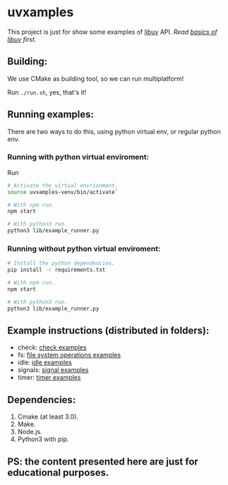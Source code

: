 # uvxamples

This project is just for show some examples of [libuv](http://libuv.org/) API.
_Read [basics of libuv](http://docs.libuv.org/en/v1.x/guide/basics.html#basics-of-libuv) first_.

## Building:

We use CMake as building tool, so we can run multiplatform!

Run `./run.sh`, yes, that's it!

## Running examples:

There are two ways to do this, using python virtual env, or regular python env.

### Running with python virtual enviroment:

Run

```bash
# Activate the virtual envrionment.
source uvxamples-venv/bin/activate`

# With npm run.
npm start

# With python3 run.
python3 lib/example_runner.py
```

### Running without python virtual enviroment:

```bash
# Install the python dependencies.
pip install -r requirements.txt

# With npm run.
npm start

# With python3 run.
python3 lib/example_runner.py
```

## Example instructions (distributed in folders):

* check: [check examples](/src/check)
* fs: [file system operations examples](/src/fs)
* idle: [idle examples](/src/idle)
* signals: [signal examples](/src/signals)
* timer: [timer examples](/src/timer)

## Dependencies:

1. Cmake (at least 3.0).
2. Make.
3. Node.js.
4. Python3 with pip.

## PS: the content presented here are just for educational purposes.
